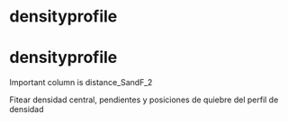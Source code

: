 # densityprofile
# densityprofile


Important column is distance_SandF_2

Fitear densidad central, pendientes y posiciones de quiebre del perfil de densidad

